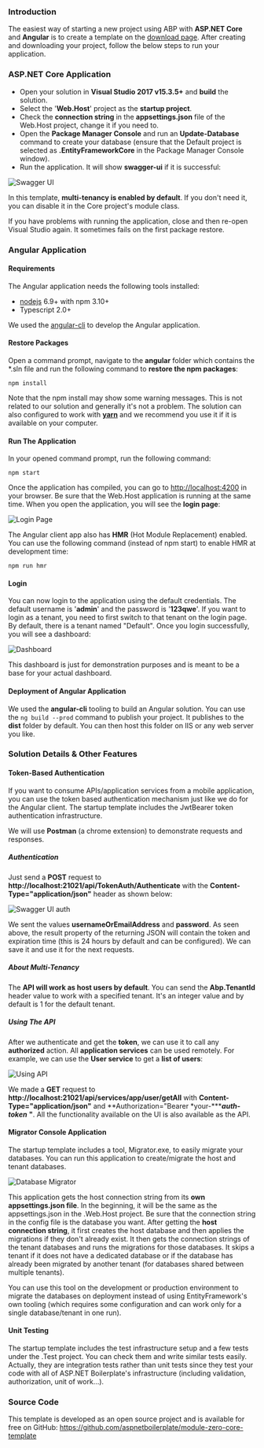 ### Introduction

The easiest way of starting a new project using ABP with **ASP.NET Core** and **Angular** is to create a
template on the [download page](/Templates). After creating and downloading your project, follow the
below steps to run your application.

### ASP.NET Core Application

-   Open your solution in **Visual Studio 2017 v15.3.5+** and **build**
    the solution.
-   Select the '**Web.Host**' project as the **startup project**.
-   Check the **connection string** in the **appsettings.json** file of the Web.Host project, change it if you need to.
-   Open the **Package Manager Console** and run an **Update-Database** command
    to create your database (ensure that the Default project is selected as
    **.EntityFrameworkCore** in the Package Manager Console window).
-   Run the application. It will show **swagger-ui** if it is successful:

<img src="../images/swagger-ui-module-zero-core-template.png" alt="Swagger UI" class="img-thumbnail" />

In this template, **multi-tenancy is enabled by default**. If you don't
need it, you can disable it in the Core project's module class.

If you have problems with running the application, close and then re-open
Visual Studio again. It sometimes fails on the first package restore.

### Angular Application

#### Requirements

The Angular application needs the following tools installed:

-   [nodejs](https://nodejs.org/en/download/) 6.9+ with npm 3.10+
-   Typescript 2.0+

We used the [angular-cli](https://cli.angular.io/) to develop the Angular
application.

#### Restore Packages

Open a command prompt, navigate to the **angular** folder which contains
the \*.sln file and run the following command to **restore the npm packages**:

    npm install

Note that the npm install may show some warning messages. This is not
related to our solution and generally it's not a problem. The solution
can also configured to work with [**yarn**](https://yarnpkg.com/) and we
recommend you use it if it is available on your computer.

#### Run The Application

In your opened command prompt, run the following command:

    npm start

Once the application has compiled, you can go to <http://localhost:4200> in
your browser. Be sure that the Web.Host application is running at the same
time. When you open the application, you will see the **login page**:

<img src="../images/module-zero-core-template-ui-login.png" alt="Login Page" class="img-thumbnail" />

The Angular client app also has **HMR** (Hot Module Replacement) enabled.
You can use the following command (instead of npm start) to enable HMR
at development time:

    npm run hmr

#### Login

You can now login to the application using the default credentials. The default username
is '**admin**' and the password is '**123qwe**'. If you want to
login as a tenant, you need to first switch to that tenant on the login page. By default, there
is a tenant named "Default". Once you login successfully, you will
see a dashboard:

<img src="../images/module-zero-core-template-ui-home.png" alt="Dashboard" class="img-thumbnail" />

This dashboard is just for demonstration purposes and is meant to be a base for your
actual dashboard.

#### Deployment of Angular Application

We used the **angular-cli** tooling to build an Angular solution. You can use the
`ng build --prod` command to publish your project. It publishes to the **dist**
folder by default. You can then host this folder on IIS or any web
server you like.

### Solution Details & Other Features

#### Token-Based Authentication

If you want to consume APIs/application services from a mobile
application, you can use the token based authentication mechanism just like
we do for the Angular client. The startup template includes the JwtBearer token
authentication infrastructure.

We will use **Postman** (a chrome extension) to demonstrate
requests and responses.

##### Authentication

Just send a **POST** request to
**http://localhost:21021/api/TokenAuth/Authenticate** with the
**Content-Type="application/json"** header as shown below:

<img src="../images/swagger-ui-angular-auth.png" alt="Swagger UI auth" class="img-thumbnail" />

We sent the values **usernameOrEmailAddress** and **password**. As seen
above, the result property of the returning JSON will contain the token and expiration
time (this is 24 hours by default and can be configured). We can save
it and use it for the next requests.

##### About Multi-Tenancy  

The **API will work as host users by default**. You can send the **Abp.TenantId**
header value to work with a specified tenant. It's an integer value and by default is
1 for the default tenant.

##### Using The API

After we authenticate and get the **token**, we can use it to call any
**authorized** action. All **application services** can be
used remotely. For example, we can use the **User service** to get a
**list of users**:

<img src="../images/swagger-ui-angular-api-v2.png" alt="Using API" class="img-thumbnail" />

We made a **GET** request to
**http://localhost:21021/api/services/app/user/getAll** with
**Content-Type="application/json"** and **Authorization="Bearer
*your-******auth-token*** **"**. All the functionality available on the UI is
also available as the API.

#### Migrator Console Application

The startup template includes a tool, Migrator.exe, to easily migrate your
databases. You can run this application to create/migrate the host and
tenant databases.

<img src="../images/database-migrator.png" alt="Database Migrator" class="img-thumbnail" />

This application gets the host connection string from its **own
appsettings.json file**. In the beginning, it will be the same as the appsettings.json
in the .Web.Host project. Be sure that the connection string
in the config file is the database you want. After getting the **host**
**connection string**, it first creates the host database and then applies the
migrations if they don't already exist. It then gets the connection strings of
the tenant databases and runs the migrations for those databases. It skips a
tenant if it does not have a dedicated database or if the database has already
been migrated by another tenant (for databases shared between multiple tenants).

You can use this tool on the development or production environment to
migrate the databases on deployment instead of using EntityFramework's own
tooling (which requires some configuration and can work only for a single
database/tenant in one run).

#### Unit Testing

The startup template includes the test infrastructure setup and a few tests
under the .Test project. You can check them and write similar tests
easily. Actually, they are integration tests rather than unit tests
since they test your code with all of ASP.NET Boilerplate's infrastructure
(including validation, authorization, unit of work...).

### Source Code

This template is developed as an open source project and is available for free on GitHub:
<https://github.com/aspnetboilerplate/module-zero-core-template>
